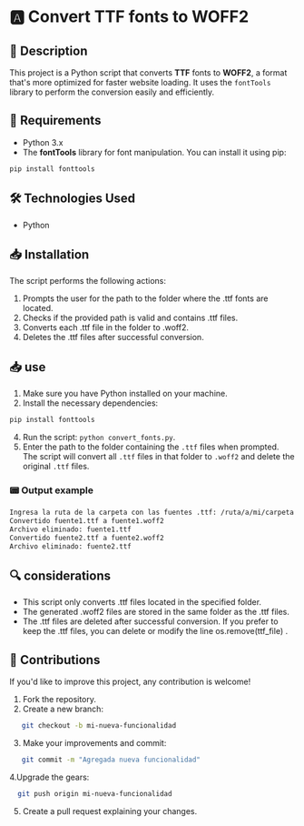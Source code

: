 # 🅰️ Convert TTF fonts to WOFF2

## 📌 Description 

This project is a Python script that converts **TTF** fonts to **WOFF2**, a format that's more optimized for faster website loading. It uses the `fontTools` library to perform the conversion easily and efficiently.

## 📝 Requirements

- Python 3.x
- The **fontTools** library for font manipulation. You can install it using pip:
```bash
pip install fonttools
```
## 🛠️ Technologies Used
- Python

## 📥 Installation

The script performs the following actions:

1. Prompts the user for the path to the folder where the .ttf fonts are located.
2. Checks if the provided path is valid and contains .ttf files.
3. Converts each .ttf file in the folder to .woff2.
4. Deletes the .ttf files after successful conversion.

## 📥 use
1. Make sure you have Python installed on your machine.
2. Install the necessary dependencies:
```bash
pip install fonttools
```
4. Run the script: `python convert_fonts.py`.
5. Enter the path to the folder containing the `.ttf` files when prompted. The script will convert all `.ttf` files in that folder to `.woff2` and delete the original `.ttf` files.
   
### 📟 Output example
  ```bash
  Ingresa la ruta de la carpeta con las fuentes .ttf: /ruta/a/mi/carpeta
  Convertido fuente1.ttf a fuente1.woff2
  Archivo eliminado: fuente1.ttf
  Convertido fuente2.ttf a fuente2.woff2
  Archivo eliminado: fuente2.ttf
```


## 🔍 considerations

- This script only converts .ttf files located in the specified folder.
- The generated .woff2 files are stored in the same folder as the .ttf files.
- The .ttf files are deleted after successful conversion. If you prefer to keep the .ttf files, you can delete or modify the line os.remove(ttf_file) .

## 📝 Contributions

If you'd like to improve this project, any contribution is welcome!

1. Fork the repository.
2. Create a new branch:
```bash
   git checkout -b mi-nueva-funcionalidad
```
3. Make your improvements and commit:
```bash
   git commit -m "Agregada nueva funcionalidad"
```
4.Upgrade the gears:
```bash
  git push origin mi-nueva-funcionalidad
```
5. Create a pull request explaining your changes.
